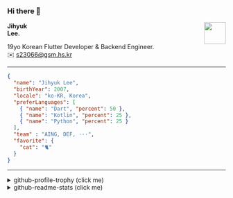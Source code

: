 ### Hi there 👋
<img src="https://github.githubassets.com/images/mona-loading-default.gif" width="50px" align="right">
</a>

**Jihyuk\
Lee.**

19yo Korean Flutter Developer & Backend Engineer.\
✉️ <s23066@gsm.hs.kr>

---

```json
{
  "name": "Jihyuk Lee",
  "birthYear": 2007,
  "locale": "ko-KR, Korea",
  "preferLanguages": [
    { "name": "Dart", "percent": 50 },
    { "name": "Kotlin", "percent": 25 },
    { "name": "Python", "percent": 25 }
  ],
  "team" : "AING, DEF, ···",
  "favorite": {
    "cat": "🐈"
  }
}
```
---
<details>
  <summary>github-profile-trophy (click me)</summary>
  
![](https://github-profile-trophy.vercel.app/?username=withJihyuk&row=1&column=8&theme=nord)
  
</details>
<details>
  <summary>github-readme-stats (click me)</summary>
  
<!--START_SECTION:waka-->
![Code Time](http://img.shields.io/badge/Code%20Time-913%20hrs%209%20mins-blue)

![Lines of code](https://img.shields.io/badge/%EC%A0%80%EB%8A%94%20%EC%97%AC%ED%83%9C%EA%B9%8C%EC%A7%80%20-725.8%20thousand%20%EC%A4%84%EC%9D%98%20%EC%BD%94%EB%93%9C%EB%A5%BC%20%EC%9E%91%EC%84%B1%ED%96%88%EC%96%B4%EC%9A%94.-blue)


 Last Updated on 26/06/2025 18:53:44 UTC
<!--END_SECTION:waka-->

</details>

</div>

